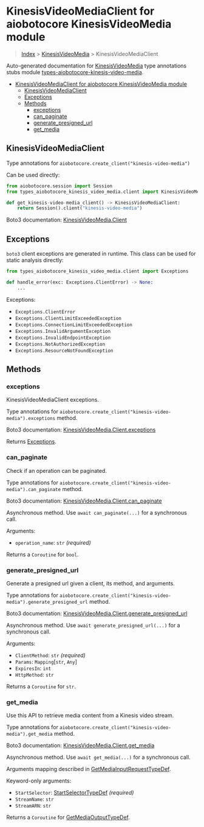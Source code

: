 <a id="kinesisvideomediaclient-for-aiobotocore-kinesisvideomedia-module"></a>

# KinesisVideoMediaClient for aiobotocore KinesisVideoMedia module

> [Index](..) > [KinesisVideoMedia](.) > KinesisVideoMediaClient

Auto-generated documentation for
[KinesisVideoMedia](https://boto3.amazonaws.com/v1/documentation/api/latest/reference/services/kinesis-video-media.html#KinesisVideoMedia)
type annotations stubs module
[types-aiobotocore-kinesis-video-media](https://pypi.org/project/types-aiobotocore-kinesis-video-media/).

- [KinesisVideoMediaClient for aiobotocore KinesisVideoMedia module](#kinesisvideomediaclient-for-aiobotocore-kinesisvideomedia-module)
  - [KinesisVideoMediaClient](#kinesisvideomediaclient)
  - [Exceptions](#exceptions)
  - [Methods](#methods)
    - [exceptions](#exceptions)
    - [can_paginate](#can_paginate)
    - [generate_presigned_url](#generate_presigned_url)
    - [get_media](#get_media)

<a id="kinesisvideomediaclient"></a>

## KinesisVideoMediaClient

Type annotations for `aiobotocore.create_client("kinesis-video-media")`

Can be used directly:

```python
from aiobotocore.session import Session
from types_aiobotocore_kinesis_video_media.client import KinesisVideoMediaClient

def get_kinesis-video-media_client() -> KinesisVideoMediaClient:
    return Session().client("kinesis-video-media")
```

Boto3 documentation:
[KinesisVideoMedia.Client](https://boto3.amazonaws.com/v1/documentation/api/latest/reference/services/kinesis-video-media.html#KinesisVideoMedia.Client)

<a id="exceptions"></a>

## Exceptions

`boto3` client exceptions are generated in runtime. This class can be used for
static analysis directly:

```python
from types_aiobotocore_kinesis_video_media.client import Exceptions

def handle_error(exc: Exceptions.ClientError) -> None:
    ...
```

Exceptions:

- `Exceptions.ClientError`
- `Exceptions.ClientLimitExceededException`
- `Exceptions.ConnectionLimitExceededException`
- `Exceptions.InvalidArgumentException`
- `Exceptions.InvalidEndpointException`
- `Exceptions.NotAuthorizedException`
- `Exceptions.ResourceNotFoundException`

<a id="methods"></a>

## Methods

<a id="exceptions"></a>

### exceptions

KinesisVideoMediaClient exceptions.

Type annotations for
`aiobotocore.create_client("kinesis-video-media").exceptions` method.

Boto3 documentation:
[KinesisVideoMedia.Client.exceptions](https://boto3.amazonaws.com/v1/documentation/api/latest/reference/services/kinesis-video-media.html#KinesisVideoMedia.Client.exceptions)

Returns [Exceptions](#exceptions).

<a id="can_paginate"></a>

### can_paginate

Check if an operation can be paginated.

Type annotations for
`aiobotocore.create_client("kinesis-video-media").can_paginate` method.

Boto3 documentation:
[KinesisVideoMedia.Client.can_paginate](https://boto3.amazonaws.com/v1/documentation/api/latest/reference/services/kinesis-video-media.html#KinesisVideoMedia.Client.can_paginate)

Asynchronous method. Use `await can_paginate(...)` for a synchronous call.

Arguments:

- `operation_name`: `str` *(required)*

Returns a `Coroutine` for `bool`.

<a id="generate_presigned_url"></a>

### generate_presigned_url

Generate a presigned url given a client, its method, and arguments.

Type annotations for
`aiobotocore.create_client("kinesis-video-media").generate_presigned_url`
method.

Boto3 documentation:
[KinesisVideoMedia.Client.generate_presigned_url](https://boto3.amazonaws.com/v1/documentation/api/latest/reference/services/kinesis-video-media.html#KinesisVideoMedia.Client.generate_presigned_url)

Asynchronous method. Use `await generate_presigned_url(...)` for a synchronous
call.

Arguments:

- `ClientMethod`: `str` *(required)*
- `Params`: `Mapping`\[`str`, `Any`\]
- `ExpiresIn`: `int`
- `HttpMethod`: `str`

Returns a `Coroutine` for `str`.

<a id="get_media"></a>

### get_media

Use this API to retrieve media content from a Kinesis video stream.

Type annotations for
`aiobotocore.create_client("kinesis-video-media").get_media` method.

Boto3 documentation:
[KinesisVideoMedia.Client.get_media](https://boto3.amazonaws.com/v1/documentation/api/latest/reference/services/kinesis-video-media.html#KinesisVideoMedia.Client.get_media)

Asynchronous method. Use `await get_media(...)` for a synchronous call.

Arguments mapping described in
[GetMediaInputRequestTypeDef](./type_defs.md#getmediainputrequesttypedef).

Keyword-only arguments:

- `StartSelector`: [StartSelectorTypeDef](./type_defs.md#startselectortypedef)
  *(required)*
- `StreamName`: `str`
- `StreamARN`: `str`

Returns a `Coroutine` for
[GetMediaOutputTypeDef](./type_defs.md#getmediaoutputtypedef).
